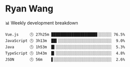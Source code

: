 # Ryan Wang

 <!-- waka-box start -->
📊 Weekly development breakdown
```text
Vue.js     🕓 27h25m ████████████████████▋░░░░░░ 76.5%
JavaScript 🕓 3h13m  ██▍░░░░░░░░░░░░░░░░░░░░░░░░  9.0%
Java       🕓 1h53m  █▍░░░░░░░░░░░░░░░░░░░░░░░░░  5.3%
TypeScript 🕓 1h43m  █▎░░░░░░░░░░░░░░░░░░░░░░░░░  4.8%
JSON       🕓 56m    ▋░░░░░░░░░░░░░░░░░░░░░░░░░░  2.6%
```
<!-- Powered by https://github.com/YouEclipse/waka-box-go . -->
<!-- waka-box end -->